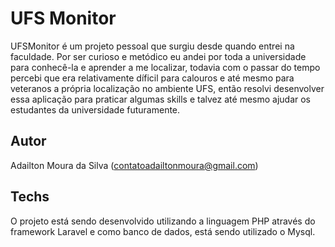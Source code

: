# UFS Monitor

UFSMonitor é um projeto pessoal que surgiu desde quando entrei na faculdade. Por ser curioso e metódico eu andei por toda a universidade para conhecê-la e aprender a me localizar, todavia com o passar do tempo percebi que era relativamente díficil para calouros e até mesmo para veteranos a própria localização no ambiente UFS, então resolvi desenvolver essa aplicação para praticar algumas skills e talvez até mesmo ajudar os estudantes da universidade futuramente.

## Autor
Adailton Moura da Silva (contatoadailtonmoura@gmail.com)

## Techs
O projeto está sendo desenvolvido utilizando a linguagem PHP através do framework Laravel e como banco de dados, está sendo utilizado o Mysql.
